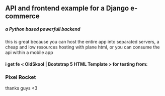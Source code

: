 ## API and frontend example for a Django e-commerce #
##### a Python based powerfull backend
 this is great because you can host the entire app into separated servers, a cheap and low resources hosting with plane html, or you can consume the api within a mobile app
#### i get fe < OldSkool | Bootstrap 5 HTML Template > for testing from:
### Pixel Rocket
thanks guys <3